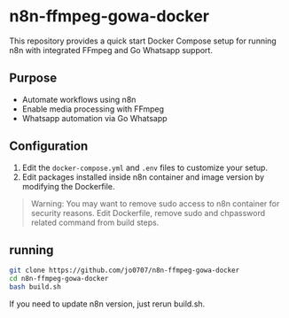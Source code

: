 # n8n-ffmpeg-gowa-docker

This repository provides a quick start Docker Compose setup for running n8n with integrated FFmpeg and Go Whatsapp support.

## Purpose

-   Automate workflows using n8n
-   Enable media processing with FFmpeg
-   Whatsapp automation via Go Whatsapp

## Configuration

1. Edit the `docker-compose.yml` and `.env` files to customize your setup.
2. Edit packages installed inside n8n container and image version by modifying the Dockerfile.

> Warning: You may want to remove sudo access to n8n container for security reasons. Edit Dockerfile, remove sudo and chpassword related command from build steps.


## running

```bash
git clone https://github.com/jo0707/n8n-ffmpeg-gowa-docker
cd n8n-ffmpeg-gowa-docker
bash build.sh
```

If you need to update n8n version, just rerun build.sh.
